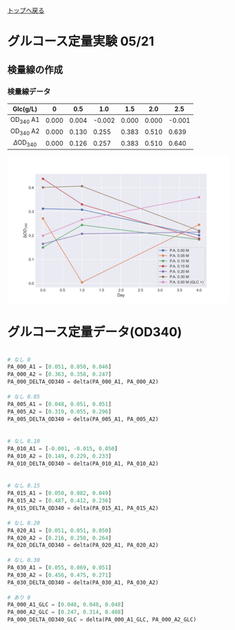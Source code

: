 [トップへ戻る](README.md)

# グルコース定量実験 05/21

## 検量線の作成

### 検量線データ

| Glc(g/L) | 0     | 0.5  | 1.0  | 1.5  | 2.0   | 2.5  |
|:---------------:|-------|-------|-------|-------|-------|-------|
|$\text{OD}_{340}$   A1        | 0.000 | 0.004| -0.002 | 0.000 | 0.000  | -0.001 |
| $\text{OD}_{340}$  A2                  | 0.000 | 0.130| 0.255| 0.383|0.510 | 0.639 |
| $\Delta \text{OD}_{340}$           | 0.000 | 0.126| 0.257| 0.383|0.510 | 0.640 |

![alt text](images/Glucose_01.png)

# グルコース定量データ(OD340)

```Python

# なし 0
PA_000_A1 = [0.051, 0.050, 0.046]
PA_000_A2 = [0.363, 0.358, 0.247]
PA_000_DELTA_OD340 = delta(PA_000_A1, PA_000_A2)

# なし 0.05
PA_005_A1 = [0.048, 0.051, 0.051]
PA_005_A2 = [0.319, 0.055, 0.296]
PA_005_DELTA_OD340 = delta(PA_005_A1, PA_005_A2)


# なし 0.10
PA_010_A1 = [-0.001, -0.015, 0.050]
PA_010_A2 = [0.149, 0.229, 0.233]
PA_010_DELTA_OD340 = delta(PA_010_A1, PA_010_A2)


# なし 0.15
PA_015_A1 = [0.050, 0.082, 0.049]
PA_015_A2 = [0.487, 0.412, 0.236]
PA_015_DELTA_OD340 = delta(PA_015_A1, PA_015_A2)

# なし 0.20
PA_020_A1 = [0.051, 0.051, 0.050]
PA_020_A2 = [0.216, 0.258, 0.264]
PA_020_DELTA_OD340 = delta(PA_020_A1, PA_020_A2)

# なし 0.30
PA_030_A1 = [0.055, 0.069, 0.051]
PA_030_A2 = [0.456, 0.475, 0.271]
PA_030_DELTA_OD340 = delta(PA_030_A1, PA_030_A2)

# あり 0
PA_000_A1_GLC = [0.048, 0.048, 0.048]
PA_000_A2_GLC = [0.247, 0.314, 0.408]
PA_000_DELTA_OD340_GLC = delta(PA_000_A1_GLC, PA_000_A2_GLC)
```